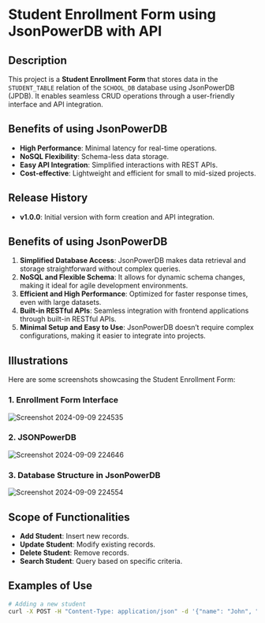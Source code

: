 # Student Enrollment Form using JsonPowerDB with API

## Description
This project is a **Student Enrollment Form** that stores data in the `STUDENT_TABLE` relation of the `SCHOOL_DB` database using JsonPowerDB (JPDB). It enables seamless CRUD operations through a user-friendly interface and API integration.

## Benefits of using JsonPowerDB
- **High Performance**: Minimal latency for real-time operations.
- **NoSQL Flexibility**: Schema-less data storage.
- **Easy API Integration**: Simplified interactions with REST APIs.
- **Cost-effective**: Lightweight and efficient for small to mid-sized projects.

## Release History
- **v1.0.0**: Initial version with form creation and API integration.


## Benefits of using JsonPowerDB
1. **Simplified Database Access**: JsonPowerDB makes data retrieval and storage straightforward without complex queries.
2. **NoSQL and Flexible Schema**: It allows for dynamic schema changes, making it ideal for agile development environments.
3. **Efficient and High Performance**: Optimized for faster response times, even with large datasets.
4. **Built-in RESTful APIs**: Seamless integration with frontend applications through built-in RESTful APIs.
5. **Minimal Setup and Easy to Use**: JsonPowerDB doesn’t require complex configurations, making it easier to integrate into projects.


## Illustrations
Here are some screenshots showcasing the Student Enrollment Form:

### 1. Enrollment Form Interface
![Screenshot 2024-09-09 224535](https://github.com/user-attachments/assets/7e5a97e9-1d41-4cfc-ad25-0d39e2e597d3)


### 2. JSONPowerDB
![Screenshot 2024-09-09 224646](https://github.com/user-attachments/assets/57fffd16-cc52-46f7-9306-b6b6c16f06e1)


### 3. Database Structure in JsonPowerDB
![Screenshot 2024-09-09 224554](https://github.com/user-attachments/assets/25767690-f4e2-4b46-8bac-61a624c87d85)


## Scope of Functionalities
- **Add Student**: Insert new records.
- **Update Student**: Modify existing records.
- **Delete Student**: Remove records.
- **Search Student**: Query based on specific criteria.

## Examples of Use
```bash
# Adding a new student
curl -X POST -H "Content-Type: application/json" -d '{"name": "John", "class": "10", "dob": "2008-01-01", "addr": "123 Street"}' http://localhost:9090/api/v1/student/add
